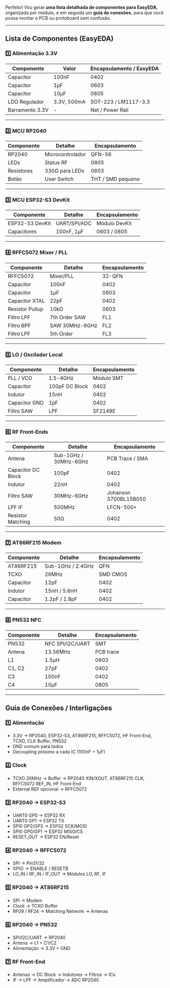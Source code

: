 Perfeito! Vou gerar **uma lista detalhada de componentes para EasyEDA**, organizada por módulo, e em seguida um **guia de conexões**, para que você possa montar o PCB ou protoboard sem confusão.

---

## **Lista de Componentes (EasyEDA)**

### 1️⃣ **Alimentação 3.3V**

| Componente      | Valor       | Encapsulamento / EasyEDA |
| --------------- | ----------- | ------------------------ |
| Capacitor       | 100nF       | 0402                     |
| Capacitor       | 1µF         | 0603                     |
| Capacitor       | 10µF        | 0805                     |
| LDO Regulador   | 3.3V, 500mA | SOT-223 / LM1117-3.3     |
| Barramento 3.3V | -           | Net / Power Rail         |

---

### 2️⃣ **MCU RP2040**

| Componente | Detalhe          | Encapsulamento    |
| ---------- | ---------------- | ----------------- |
| RP2040     | Microcontrolador | QFN-56            |
| LEDs       | Status RF        | 0805              |
| Resistores | 330Ω para LEDs   | 0603              |
| Botão      | User Switch      | THT / SMD pequeno |

---

### 3️⃣ **MCU ESP32-S3 DevKit**

| Componente      | Detalhe      | Encapsulamento |
| --------------- | ------------ | -------------- |
| ESP32-S3 DevKit | UART/SPI/ADC | Módulo DevKit  |
| Capacitores     | 100nF, 1µF   | 0603 / 0805    |

---

### 4️⃣ **RFFC5072 Mixer / PLL**

| Componente      | Detalhe        | Encapsulamento |
| --------------- | -------------- | -------------- |
| RFFC5072        | Mixer/PLL      | 32-QFN         |
| Capacitor       | 100nF          | 0402           |
| Capacitor       | 1µF            | 0603           |
| Capacitor XTAL  | 22pF           | 0402           |
| Resistor Pullup | 10kΩ           | 0603           |
| Filtro LPF      | 7th Order SAW  | FL1            |
| Filtro BPF      | SAW 30MHz-6GHz | FL2            |
| Filtro LPF      | 5th Order      | FL3            |

---

### 5️⃣ **LO / Oscilador Local**

| Componente    | Detalhe        | Encapsulamento |
| ------------- | -------------- | -------------- |
| PLL / VCO     | 1.5-4GHz       | Módulo SMT     |
| Capacitor     | 100pF DC Block | 0402           |
| Indutor       | 15nH           | 0402           |
| Capacitor GND | 1pF            | 0402           |
| Filtro SAW    | LPF            | SF2149E        |

---

### 6️⃣ **RF Front-Ends**

| Componente         | Detalhe               | Encapsulamento        |
| ------------------ | --------------------- | --------------------- |
| Antena             | Sub-1GHz / 30MHz-6GHz | PCB Trace / SMA       |
| Capacitor DC Block | 100pF                 | 0402                  |
| Indutor            | 22nH                  | 0402                  |
| Filtro SAW         | 30MHz-6GHz            | Johanson 3700BL15B050 |
| LPF IF             | 500MHz                | LFCN-500+             |
| Resistor Matching  | 50Ω                   | 0402                  |

---

### 7️⃣ **AT86RF215 Modem**

| Componente | Detalhe           | Encapsulamento |
| ---------- | ----------------- | -------------- |
| AT86RF215  | Sub-1GHz / 2.4GHz | QFN            |
| TCXO       | 26MHz             | SMD CMOS       |
| Capacitor  | 12pF              | 0402           |
| Indutor    | 15nH / 5.6nH      | 0402           |
| Capacitor  | 1.2pF / 1.8pF     | 0402           |

---

### 8️⃣ **PN532 NFC**

| Componente | Detalhe          | Encapsulamento |
| ---------- | ---------------- | -------------- |
| PN532      | NFC SPI/I2C/UART | SMT            |
| Antena     | 13.56MHz         | PCB trace      |
| L1         | 1.5µH            | 0603           |
| C1, C2     | 27pF             | 0402           |
| C3         | 100nF            | 0402           |
| C4         | 10µF             | 0805           |

---

## **Guia de Conexões / Interligações**

### 1️⃣ **Alimentação**

* 3.3V → RP2040, ESP32-S3, AT86RF215, RFFC5072, HF Front-End, TCXO, CLK Buffer, PN532
* GND comum para todos
* Decoupling próximo a cada IC (100nF + 1µF)

### 2️⃣ **Clock**

* TCXO 26MHz → Buffer → RP2040 XIN/XOUT, AT86RF215 CLK, RFFC5072 REF\_IN, HF Front-End
* External REF opcional → RFFC5072

### 3️⃣ **RP2040 → ESP32-S3**

* UART0 GP0 → ESP32 RX
* UART0 GP1 → ESP32 TX
* SPI0 GP2/GP3 → ESP32 SCK/MOSI
* SPI0 GP0/GP1 → ESP32 MISO/CS
* RESET\_OUT → ESP32 EN/Reset

### 4️⃣ **RP2040 → RFFC5072**

* SPI → Pin31/32
* GPIO → ENABLE / RESETB
* LO\_IN / RF\_IN / IF\_OUT → Módulos LO, RF, IF

### 5️⃣ **RP2040 → AT86RF215**

* SPI → Modem
* Clock → TCXO Buffer
* RF09 / RF24 → Matching Network → Antenas

### 6️⃣ **RP2040 → PN532**

* SPI/I2C/UART → RP2040
* Antena → L1 + C1/C2
* Alimentação → 3.3V + GND

### 7️⃣ **RF Front-End**

* Antenas → DC Block → Indutores → Filtros → ICs
* IF → LPF → Amplificador → ADC RP2040
